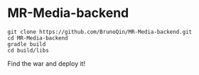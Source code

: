 # MR-Media-backend

```
git clone https://github.com/BrunoQin/MR-Media-backend.git
cd MR-Media-backend
gradle build
cd build/libs
```
Find the war and deploy it!